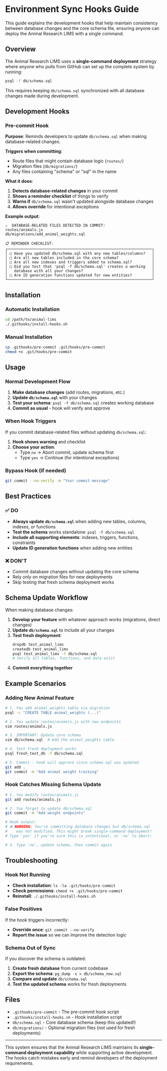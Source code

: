 # Environment Sync Hooks Guide

This guide explains the development hooks that help maintain consistency between database changes and the core schema file, ensuring anyone can deploy the Animal Research LIMS with a single command.

## Overview

The Animal Research LIMS uses a **single-command deployment** strategy where anyone who pulls from GitHub can set up the complete system by running:

```bash
psql -f db/schema.sql
```

This requires keeping `db/schema.sql` synchronized with all database changes made during development.

## Development Hooks

### Pre-commit Hook

**Purpose**: Reminds developers to update `db/schema.sql` when making database-related changes.

**Triggers when committing**:
- Route files that might contain database logic (`routes/`)
- Migration files (`db/migrations/`)
- Any files containing "schema" or "sql" in the name

**What it does**:
1. **Detects database-related changes** in your commit
2. **Shows a reminder checklist** of things to verify
3. **Warns if** `db/schema.sql` wasn't updated alongside database changes
4. **Allows override** for intentional exceptions

**Example output**:
```
⚠️  DATABASE-RELATED FILES DETECTED IN COMMIT:
routes/animals.js
db/migrations/add_animal_weights.sql

📋 REMINDER CHECKLIST:
┌─────────────────────────────────────────────────────────────────┐
│ □ Have you updated db/schema.sql with any new tables/columns?   │
│ □ Are all new tables included in the core schema?               │
│ □ Are all new indexes and triggers added to schema.sql?         │
│ □ Did you test that 'psql -f db/schema.sql' creates a working   │
│   database with all your changes?                               │
│ □ Are ID generation functions updated for new entities?         │
└─────────────────────────────────────────────────────────────────┘
```

## Installation

### Automatic Installation
```bash
cd /path/to/animal-lims
./.githooks/install-hooks.sh
```

### Manual Installation
```bash
cp .githooks/pre-commit .git/hooks/pre-commit
chmod +x .git/hooks/pre-commit
```

## Usage

### Normal Development Flow

1. **Make database changes** (add routes, migrations, etc.)
2. **Update `db/schema.sql`** with your changes
3. **Test your schema**: `psql -f db/schema.sql` creates working database
4. **Commit as usual** - hook will verify and approve

### When Hook Triggers

If you commit database-related files without updating `db/schema.sql`:

1. **Hook shows warning** and checklist
2. **Choose your action**:
   - Type `no` → Abort commit, update schema first
   - Type `yes` → Continue (for intentional exceptions)

### Bypass Hook (if needed)
```bash
git commit --no-verify -m "Your commit message"
```

## Best Practices

### ✅ DO
- **Always update `db/schema.sql`** when adding new tables, columns, indexes, or functions
- **Test the schema** works standalone: `psql -f db/schema.sql`
- **Include all supporting elements**: indexes, triggers, functions, constraints
- **Update ID generation functions** when adding new entities

### ❌ DON'T
- Commit database changes without updating the core schema
- Rely only on migration files for new deployments
- Skip testing that fresh schema deployment works

## Schema Update Workflow

When making database changes:

1. **Develop your feature** with whatever approach works (migrations, direct changes)
2. **Update `db/schema.sql`** to include all your changes
3. **Test fresh deployment**:
   ```bash
   dropdb test_animal_lims
   createdb test_animal_lims
   psql test_animal_lims -f db/schema.sql
   # Verify all tables, functions, and data exist
   ```
4. **Commit everything together**

## Example Scenarios

### Adding New Animal Feature

```bash
# 1. You add animal_weights table via migration
psql -c "CREATE TABLE animal_weights (...)"

# 2. You update routes/animals.js with new endpoints
vim routes/animals.js

# 3. IMPORTANT: Update core schema
vim db/schema.sql  # Add the animal_weights table

# 4. Test fresh deployment works
psql fresh_test_db -f db/schema.sql

# 5. Commit - hook will approve since schema.sql was updated
git add .
git commit -m "Add animal weight tracking"
```

### Hook Catches Missing Schema Update

```bash
# 1. You modify routes/animals.js
git add routes/animals.js

# 2. You forgot to update db/schema.sql
git commit -m "Add weight endpoints"

# Hook output:
# ❌ WARNING: You're committing database changes but db/schema.sql
#    was not modified. This might break single-command deployment!
# Type 'yes' if you're sure this is intentional, or 'no' to abort:

# 3. Type 'no', update schema, then commit again
```

## Troubleshooting

### Hook Not Running
- **Check installation**: `ls -la .git/hooks/pre-commit`
- **Check permissions**: `chmod +x .git/hooks/pre-commit`
- **Reinstall**: `./.githooks/install-hooks.sh`

### False Positives
If the hook triggers incorrectly:
- **Override once**: `git commit --no-verify`
- **Report the issue** so we can improve the detection logic

### Schema Out of Sync
If you discover the schema is outdated:
1. **Create fresh database** from current codebase
2. **Export the schema**: `pg_dump -s > db/schema_new.sql`
3. **Compare and update** `db/schema.sql`
4. **Test the updated schema** works for fresh deployments

## Files

- `.githooks/pre-commit` - The pre-commit hook script
- `.githooks/install-hooks.sh` - Hook installation script
- `db/schema.sql` - Core database schema (keep this updated!)
- `db/migrations/` - Optional migration files (not used for fresh deployments)

---

This system ensures that the Animal Research LIMS maintains its **single-command deployment capability** while supporting active development. The hooks catch mistakes early and remind developers of the deployment requirements.